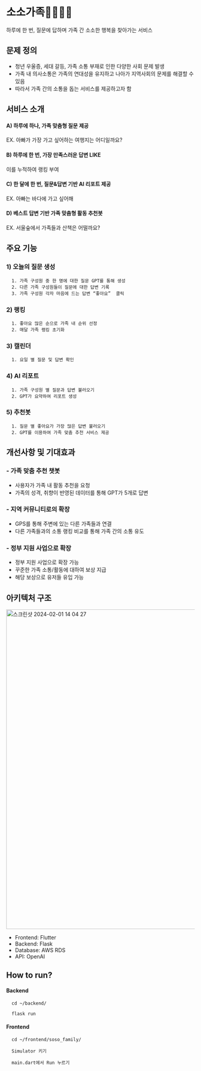 # 소소가족👨‍👩‍👧‍👦
하루에 한 번, 질문에 답하며 가족 간 소소한 행복을 찾아가는 서비스

## 문제 정의
- 청년 우울증, 세대 갈등, 가족 소통 부재로 인한  다양한 사회 문제 발생
- 가족 내 의사소통은 가족의 연대성을 유지하고 나아가 지역사회의 문제를 해결할 수 있음
- 따라서 가족 간의 소통을 돕는 서비스를 제공하고자 함

## 서비스 소개
#### A) 하루에 하나, 가족 맞춤형 질문 제공
  EX. 아빠가 가장 가고 싶어하는 여행지는 어디일까요?
#### B) 하루에 한 번, 가장 만족스러운 답변 LIKE
  이를 누적하여 랭킹 부여
#### C) 한 달에 한 번, 질문&답변 기반 AI 리포트 제공
  EX. 아빠는 바다에 가고 싶어해 
#### D) 베스트 답변 기반 가족 맞춤형 활동 추천봇
  EX. 서울숲에서 가족들과 산책은 어떨까요?


## 주요 기능
### 1) 오늘의 질문 생성
      1. 가족 구성원 중 한 명에 대한 질문 GPT를 통해 생성
      2. 다른 가족 구성원들이 질문에 대한 답변 기록
      3. 가족 구성원 각자 마음에 드는 답변 “좋아요”  클릭 
### 2) 랭킹
      1. 좋아요 많은 순으로 가족 내 순위 선정
      2. 매달 가족 랭킹 초기화
### 3) 캘린더
      1. 요일 별 질문 및 답변 확인
### 4) AI 리포트
      1. 가족 구성원 별 질문과 답변 불러오기
      2. GPT가 요약하여 리포트 생성
### 5) 추천봇
      1. 질문 별 좋아요가 가장 많은 답변 불러오기
      2. GPT를 이용하여 가족 맞춤 추천 서비스 제공

## 개선사항 및 기대효과
### - 가족 맞춤 추천 챗봇
- 사용자가 가족 내 활동 추천을 요청
- 가족의 성격, 취향이 반영된 데이터를 통해 GPT가 5개로 답변
### - 지역 커뮤니티로의 확장
- GPS를 통해 주변에 있는 다른 가족들과 연결
- 다른 가족들과의 소통 랭킹 비교를 통해 가족 간의 소통 유도
### - 정부 지원 사업으로 확장
- 정부 지원 사업으로 확장 가능
- 꾸준한 가족 소통/활동에 대하여 보상 지급
- 해당 보상으로 유저들 유입 가능



## 아키텍처 구조
<img width="855" alt="스크린샷 2024-02-01 14 04 27" src="https://github.com/noweymik/soso_family/assets/72730302/e1b7eec3-e421-461d-a9b0-bfa02636a3cf">

- Frontend: Flutter
- Backend: Flask
- Database: AWS RDS
- API: OpenAI


## How to run?

#### Backend

      cd ~/backend/

      flask run 

#### Frontend

      cd ~/frontend/soso_family/

      Simulator 키기

      main.dart에서 Run 누르기
      


